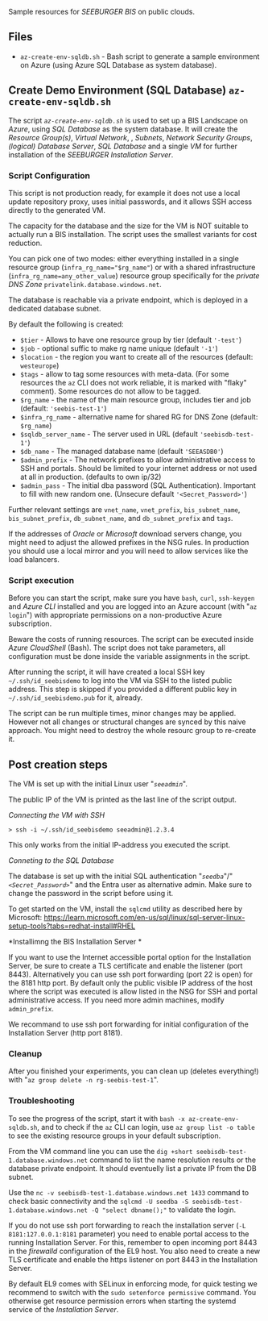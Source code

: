 Sample resources for *SEEBURGER BIS* on public clouds.

## Files

* `az-create-env-sqldb.sh` - Bash script to generate a sample environment on Azure (using Azure SQL Database as system database).


## Create Demo Environment (SQL Database) `az-create-env-sqldb.sh`

The script *`az-create-env-sqldb.sh`* is used to set up a BIS Landscape on _Azure_, using _SQL Database_ as the system database.
It will create the _Resource Group(s)_, _Virtual Network_, , _Subnets_, _Network Security Groups_, _(logical) Database Server_, _SQL Database_ and a single _VM_ for further installation of the _SEEBURGER Installation Server_.

### Script Configuration

This script is not production ready, for example it does not use a local update repository proxy, uses initial passwords, and it allows SSH access directly to the generated VM.

The capacity for the database and the size for the VM is NOT suitable to actually run a BIS installation.
The script uses the smallest variants for cost reduction.

You can pick one of two modes: either everything installed in a single resource group (`infra_rg_name="$rg_name"`) or with a shared infrastructure (`infra_rg_name=any_other_value`) resource group specifically for the _private DNS Zone_ `privatelink.database.windows.net`.

The database is reachable via a private endpoint, which is deployed in a dedicated database subnet.

By default the following is created:

* `$tier` - Allows to have one resource group by tier (default `'-test'`)
* `$job` - optional suffic to make rg name unique (default `'-1'`)
* `$location` - the region you want to create all of the resources (default: ``westeurope``)
* `$tags` - allow to tag some resources with meta-data. (For some resources the `az` CLI does not work reliable, it is marked with "flaky" comment).
Some resources do not allow to be tagged.
* `$rg_name` - the name of the main resource group, includes tier and job (default: `'seebis-test-1'`)
* `$infra_rg_name` - alternative name for shared RG for DNS Zone (default: `$rg_name`)
* `$sqldb_server_name` - The server used in URL (default `'seebisdb-test-1'`)
* `$db_name` - The managed database name (default `'SEEASDB0'`)
* `$admin_prefix` - The network prefixes to allow administrative access to SSH and portals.
Should be limited to your internet address or not used at all in production.
(defaults to own ip/32)
* `$admin_pass` - The initial dba password (SQL Authentication).
Important to fill with new random one. (Unsecure default `'<Secret_Password>'`)

Further relevant settings are `vnet_name`, `vnet_prefix`, `bis_subnet_name`, `bis_subnet_prefix`, `db_subnet_name`, and `db_subnet_prefix` and `tags`.

If the addresses of _Oracle_ or _Microsoft_ download servers change, you might need to adjust the allowed prefixes in the NSG rules.
In production you should use a local mirror and you will need to allow services like the load balancers.


### Script execution

Before you can start the script, make sure you have `bash`, `curl`, `ssh-keygen` and _Azure CLI_ installed and you are logged into an Azure account (with "`az login`") with appropriate permissions on a non-productive Azure subscription.

Beware the costs of running resources.
The script can be executed inside _Azure CloudShell_ (Bash).
The script does not take parameters, all configuration must be done inside the variable assignments in the script.

After running the script, it will have created a local SSH key `~/.ssh/id_seebisdemo` to log into the VM via SSH to the listed public address.
This step is skipped if you provided a different public key in `~/.ssh/id_seebisdemo.pub` for it, already.

The script can be run multiple times, minor changes may be applied.
However not all changes or structural changes are synced by this naive approach.
You might need to destroy the whole resourc group to re-create it.


## Post creation steps

The VM is set up with the initial Linux user "*`seeadmin`*".

The public IP of the VM is printed as the last line of the script output.

*Connecting the VM with SSH*

```console
> ssh -i ~/.ssh/id_seebisdemo seeadmin@1.2.3.4
```

This only works from the initial IP-address you executed the script.


*Conneting to the SQL Database*

The database is set up with the initial SQL authentication "*`seedba`*"/"*`<Secret_Password>`*" and the Entra user as alternative admin.
Make sure to change the password in the script before using it.

To get started on the VM, install the `sqlcmd` utility as described here by Microsoft:
https://learn.microsoft.com/en-us/sql/linux/sql-server-linux-setup-tools?tabs=redhat-install#RHEL


*Installimng the BIS Installation Server *

If you want to use the Internet accessible portal option for the Installation Server, be sure to create a TLS certificate and enable the listener (port 8443).
Alternatively you can use ssh port forwarding (port 22 is open) for the 8181 http port.
By default only the public visible IP address of the host where the script was executed is allow listed in the NSG for SSH and portal administrative access.
If you need more admin machines, modify `admin_prefix`.

We recommand to use ssh port forwarding for initial configuration of the Installation Server (http port 8181).


### Cleanup

After you finished your experiments, you can clean up (deletes everything!) with "`az group delete -n rg-seebis-test-1`".


### Troubleshooting

To see the progress of the script, start it with `bash -x az-create-env-sqldb.sh`, and to check if the `az` CLI can login, use `az group list -o table` to see the existing resource groups in your default subscription.

From the VM command line you can use the `dig +short seebisdb-test-1.database.windows.net` command to list the name resolution results or the database private endpoint.
It should eventuelly list a private IP from the DB subnet.

Use the `nc -v seebisdb-test-1.database.windows.net 1433` command to check basic connectivity and the `sqlcmd -U seedba -S seebisdb-test-1.database.windows.net -Q "select dbname();"` to validate the login.

If you do not use ssh port forwarding to reach the installation server (`-L 8181:127.0.0.1:8181` parameter) you need to enable portal access to the running Installation Server.
For this, remember to open incoming port 8443 in the _firewalld_ configuration of the EL9 host.
You also need to create a new TLS certificate and enable the https listener on port 8443 in the Installation Server.

By default EL9 comes with SELinux in enforcing mode, for quick testing we recommend to switch with the `sudo setenforce permissive` command.
You otherwise get resource permission errors when starting the systemd service of the _Installation Server_.
